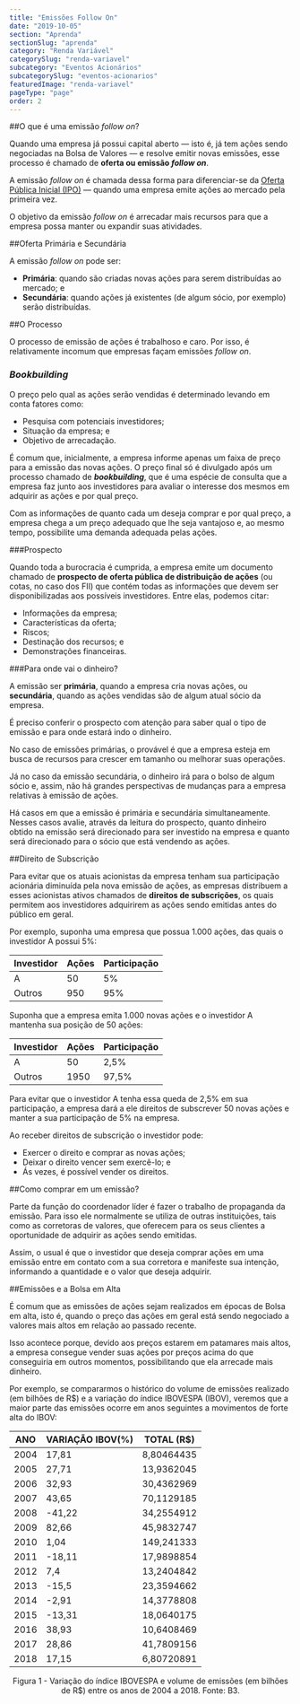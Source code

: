 ```yaml
---
title: "Emissões Follow On"
date: "2019-10-05"
section: "Aprenda"
sectionSlug: "aprenda"
category: "Renda Variável"
categorySlug: "renda-variavel"
subcategory: "Eventos Acionários"
subcategorySlug: "eventos-acionarios"
featuredImage: "renda-variavel"
pageType: "page"
order: 2
---
```


##O que é uma emissão *follow on*?

Quando uma empresa já possui capital aberto — isto é, já tem ações sendo negociadas na Bolsa de Valores — e resolve emitir novas emissões, esse processo é chamado de **oferta ou emissão *follow on***.

A emissão *follow on* é chamada dessa forma para diferenciar-se da [Oferta Pública Inicial (IPO)](.s/ipo) — quando uma empresa emite ações ao mercado pela primeira vez. 

O objetivo da emissão *follow on* é arrecadar mais recursos para que a empresa possa manter ou expandir suas atividades.

##Oferta Primária e Secundária

A emissão *follow on* pode ser:

- **Primária**: quando são criadas novas ações para serem distribuídas ao mercado; e
- **Secundária**: quando ações já existentes (de algum sócio, por exemplo) serão distribuídas. 

##O Processo

O processo de emissão de ações é trabalhoso e caro. Por isso, é relativamente incomum que empresas façam emissões *follow on*.

### *Bookbuilding*

O preço pelo qual as ações serão vendidas é determinado levando em conta fatores como:

- Pesquisa com potenciais investidores;
- Situação da empresa; e
- Objetivo de arrecadação.

É comum que, inicialmente, a empresa informe apenas um faixa de preço para a emissão das novas ações. O preço final só é divulgado após um processo chamado de ***bookbuilding***, que é uma espécie de consulta que a empresa faz junto aos investidores para avaliar o interesse dos mesmos em adquirir as ações e por qual preço.

Com as informações de quanto cada um deseja comprar e por qual preço, a empresa chega a um preço adequado que lhe seja vantajoso e, ao mesmo tempo, possibilite uma demanda adequada pelas ações.

###Prospecto


Quando toda a burocracia é cumprida, a empresa emite um documento chamado de **prospecto de oferta pública de distribuição de ações** (ou cotas, no caso dos FII) que contém todas as informações que devem ser disponibilizadas aos possíveis investidores. Entre elas, podemos citar:

- Informações da empresa;
- Características da oferta;
- Riscos;
- Destinação dos recursos; e
- Demonstrações financeiras.

###Para onde vai o dinheiro?

A emissão ser **primária**, quando a empresa cria novas ações, ou **secundária**, quando as ações vendidas são de algum atual sócio da empresa.

É preciso conferir o prospecto com atenção para saber qual o tipo de emissão e para onde estará indo o dinheiro. 

No caso de emissões primárias, o provável é que a empresa esteja em busca de recursos para crescer em tamanho ou melhorar suas operações. 

Já no caso da emissão secundária, o dinheiro irá para o bolso de algum sócio e, assim, não há grandes perspectivas de mudanças para a empresa relativas à emissão de ações.

Há casos em que a emissão é primária e secundária simultaneamente. Nesses casos avalie, através da leitura do prospecto, quanto dinheiro obtido na emissão será direcionado para ser investido na empresa e quanto será direcionado para o sócio que está vendendo as ações.

##Direito de Subscrição

Para evitar que os atuais acionistas da empresa tenham sua participação acionária diminuída pela nova emissão de ações, as empresas distribuem a esses acionistas ativos chamados de **direitos de subscrições**, os quais permitem aos investidores adquirirem as ações sendo emitidas antes do público em geral.

Por exemplo, suponha uma empresa que possua 1.000 ações, das quais o investidor A possui 5%:

| Investidor | Ações | Participação |
|------------|-------|--------------|
| A          | 50    | 5%           |
| Outros     | 950   | 95%          |

Suponha que a empresa emita 1.000 novas ações e o investidor A mantenha sua posição de 50 ações:

| Investidor | Ações | Participação |
|------------|-------|--------------|
| A          | 50    | 2,5%         |
| Outros     | 1950  | 97,5%        |

Para evitar que o investidor A tenha essa queda de 2,5% em sua participação, a empresa dará a ele direitos de subscrever 50 novas ações e manter a sua participação de 5% na empresa.

Ao receber direitos de subscrição o investidor pode:

- Exercer o direito e comprar as novas ações;
- Deixar o direito vencer sem exercê-lo; e
- Ás vezes, é possível vender os direitos.

##Como comprar em um emissão?

Parte da função do coordenador líder é fazer o trabalho de propaganda da emissão. Para isso ele normalmente se utiliza de outras instituições, tais como as corretoras de valores, que oferecem para os seus clientes a oportunidade de adquirir as ações sendo emitidas.

Assim, o usual é que o investidor que deseja comprar ações em uma emissão entre em contato com a sua corretora e manifeste sua intenção, informando a quantidade e o valor que deseja adquirir.

##Emissões e a Bolsa em Alta

É comum que as emissões de ações sejam realizados em épocas de Bolsa em alta, isto é, quando o preço das ações em geral está sendo negociado a valores mais altos em relação ao passado recente.

Isso acontece porque, devido aos preços estarem em patamares mais altos, a empresa consegue vender suas ações por preços acima do que conseguiria em outros momentos, possibilitando que ela arrecade mais dinheiro.

Por exemplo, se compararmos o histórico do volume de emissões realizado (em bilhões de R$) e a variação do índice IBOVESPA (IBOV), veremos que a maior parte das emissões ocorre em anos seguintes a movimentos de forte alta do IBOV:

| ANO  | VARIAÇÃO IBOV(%) | TOTAL (R$) |
|------|------------------|------------|
| 2004 | 17,81            | 8,80464435 |
| 2005 | 27,71            | 13,9362045 |
| 2006 | 32,93            | 30,4362969 |
| 2007 | 43,65            | 70,1129185 |
| 2008 | -41,22           | 34,2554912 |
| 2009 | 82,66            | 45,9832747 |
| 2010 | 1,04             | 149,241333 |
| 2011 | -18,11           | 17,9898854 |
| 2012 | 7,4              | 13,2404842 |
| 2013 | -15,5            | 23,3594662 |
| 2014 | -2,91            | 14,3778808 |
| 2015 | -13,31           | 18,0640175 |
| 2016 | 38,93            | 10,6408469 |
| 2017 | 28,86            | 41,7809156 |
| 2018 | 17,15            | 6,80720891 |

<p class="legenda" style="text-align:center">Figura 1 - Variação do índice IBOVESPA e volume de emissões (em bilhões de R$) entre os anos de 2004 a 2018. Fonte: B3.</p>